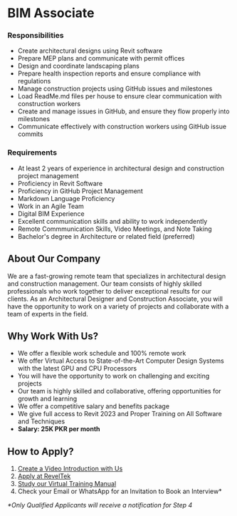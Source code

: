 # BIM Associate

### Responsibilities
- Create architectural designs using Revit software
- Prepare MEP plans and communicate with permit offices
- Design and coordinate landscaping plans
- Prepare health inspection reports and ensure compliance with regulations
- Manage construction projects using GitHub issues and milestones
- Load ReadMe.md files per house to ensure clear communication with construction workers
- Create and manage issues in GitHub, and ensure they flow properly into milestones
- Communicate effectively with construction workers using GitHub issue commits
### Requirements
- At least 2 years of experience in architectural design and construction project management
- Proficiency in Revit Software
- Proficiency in GitHub Project Management
- Markdown Language Proficiency
- Work in an Agile Team
- Digital BIM Experience
- Excellent communication skills and ability to work independently
- Remote Commmunication Skills, Video Meetings, and Note Taking
- Bachelor's degree in Architecture or related field (preferred)
## About Our Company
We are a fast-growing remote team that specializes in architectural design and construction management. Our team consists of highly skilled professionals who work together to deliver exceptional results for our clients. As an Architectural Designer and Construction Associate, you will have the opportunity to work on a variety of projects and collaborate with a team of experts in the field.
## Why Work With Us?
- We offer a flexible work schedule and 100% remote work
- We offer Virtual Access to State-of-the-Art Computer Design Systems with the latest GPU and CPU Processors
- You will have the opportunity to work on challenging and exciting projects
- Our team is highly skilled and collaborative, offering opportunities for growth and learning
- We offer a competitive salary and benefits package
- We give full access to Revit 2023 and Proper Training on All Software and Techniques
- **Salary: 25K PKR per month**

## How to Apply?
1. [Create a Video Introduction with Us](https://intro.reveltek.com/)
2. [Apply at RevelTek](https://apply.reveltek.com/)
3. [Study our Virtual Training Manual](https://training.reveltek.com/)
4. Check your Email or WhatsApp for an Invitation to Book an Interview*

_*Only Qualified Applicants will receive a notification for Step 4_
